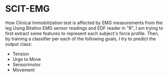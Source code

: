 # SCIT-EMG
How Clinical Immobilization test is affected by EMG measurements from the leg
Using Bitalino EMG sensor readings and EDF reader in "R", I am trying to first extract some features to represent each subject's force profile.
Then, by training a classifier per each of the following goals, I try to predict the output class:
- Tension
- Urge to Move
- Sensorimotor
- Movement
